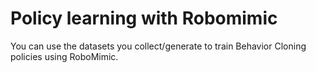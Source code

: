 # Policy learning with Robomimic

You can use the datasets you collect/generate to train Behavior Cloning policies using RoboMimic. 

